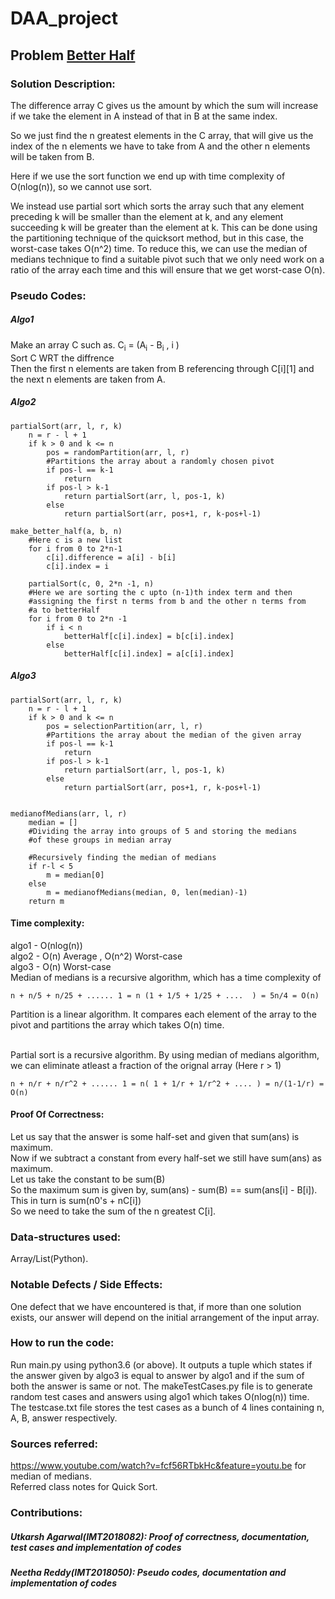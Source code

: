# DAA_project

## Problem [Better Half](https://algomuse.net/archivecontest?contest_number=20)


### Solution Description:
<p>

The difference array C gives us the amount by which the sum will increase if we take the element in A instead of that in B at the same index.

So we just find the n greatest elements in the C array,  that will give us the index of the n elements we have to take from A and the other n elements will be taken from B.

Here if we use the sort function we end up with time complexity of O(nlog(n)), so we cannot use sort.

We instead use partial sort which sorts the array such that any element preceding k will be smaller than the element at k, and any element succeeding k will be greater than the element at k. This can be done using the partitioning technique of the quicksort method, but in this case, the worst-case takes O(n^2) time. To reduce this, we can use the median of medians technique to find a suitable pivot such that we only need work on a ratio of the array each time and this will ensure that we get worst-case O(n).

</p>

### Pseudo Codes:
##### Algo1
<p>
Make an array C such as.
C<sub>i</sub> = (A<sub>i</sub> - B<sub>i</sub> , i )
<br>
Sort C WRT the diffrence 
<br>
Then the first n elements are taken from B referencing through C[i][1] and the next n elements are taken from A.
</p>

##### Algo2
<p>

    partialSort(arr, l, r, k)
        n = r - l + 1
        if k > 0 and k <= n
            pos = randomPartition(arr, l, r)
            #Partitions the array about a randomly chosen pivot
            if pos-l == k-1
                return
            if pos-l > k-1
                return partialSort(arr, l, pos-1, k)
            else
                return partialSort(arr, pos+1, r, k-pos+l-1)

    make_better_half(a, b, n)
        #Here c is a new list
        for i from 0 to 2*n-1
            c[i].difference = a[i] - b[i]
            c[i].index = i

        partialSort(c, 0, 2*n -1, n)
        #Here we are sorting the c upto (n-1)th index term and then
        #assigning the first n terms from b and the other n terms from
        #a to betterHalf
        for i from 0 to 2*n -1
            if i < n
                betterHalf[c[i].index] = b[c[i].index]
            else
                betterHalf[c[i].index] = a[c[i].index]
</p>

##### Algo3 
<p>

    partialSort(arr, l, r, k)
        n = r - l + 1
        if k > 0 and k <= n
            pos = selectionPartition(arr, l, r)
            #Partitions the array about the median of the given array
            if pos-l == k-1     
                return
            if pos-l > k-1      
                return partialSort(arr, l, pos-1, k)
            else    
                return partialSort(arr, pos+1, r, k-pos+l-1)


    medianofMedians(arr, l, r)
        median = []
        #Dividing the array into groups of 5 and storing the medians
        #of these groups in median array
        
        #Recursively finding the median of medians
        if r-l < 5
            m = median[0]
        else
            m = medianofMedians(median, 0, len(median)-1)
        return m


</p>

#### Time complexity:
<p>
algo1 - O(nlog(n))
<br>
algo2 - O(n) Average , O(n^2) Worst-case 
<br>
algo3 - O(n) Worst-case
<br>
Median of medians is a recursive algorithm, which has a time complexity of

    n + n/5 + n/25 + ...... 1 = n (1 + 1/5 + 1/25 + ....  ) = 5n/4 = O(n)

Partition is a linear algorithm. It compares each element of the array to the pivot and partitions the array which takes O(n) time.

<br>
Partial sort is a recursive algorithm. By using median of medians algorithm, we can eliminate atleast a fraction of the orignal array (Here r > 1)

    n + n/r + n/r^2 + ...... 1 = n( 1 + 1/r + 1/r^2 + .... ) = n/(1-1/r) = O(n)
</p>

#### Proof Of Correctness:
<p>
Let us say that the answer is some half-set and given that sum(ans) is maximum.
<br>
Now if we subtract a constant from every half-set we still have sum(ans) as maximum.<br>
Let us take the constant to be sum(B)<br>
So the maximum sum is given by, sum(ans) - sum(B) == sum(ans[i] - B[i]).<br>
This in turn is sum(n0's + nC[i])<br>
So we need to take the sum of the n greatest C[i].
</p>

### Data-structures used:
Array/List(Python). 

### Notable Defects / Side Effects: 
One defect that we have encountered is that, if more than one solution exists, our answer will depend on the initial arrangement of the input array.

### How to run the code:
Run main.py using python3.6 (or above). It outputs a tuple which states if the answer given by algo3 is equal to answer by algo1 and if the sum of both the answer is same or not. The makeTestCases.py file is to generate random test cases and answers using algo1 which takes O(nlog(n)) time. The testcase.txt file stores the test cases as a bunch of 4 lines containing n, A, B, answer respectively.

### Sources referred:
https://www.youtube.com/watch?v=fcf56RTbkHc&feature=youtu.be for median of medians.<br>
Referred class notes for Quick Sort.
### Contributions:
##### Utkarsh Agarwal(IMT2018082): Proof of correctness, documentation, test cases and implementation of codes
##### Neetha Reddy(IMT2018050): Pseudo codes, documentation and implementation of codes